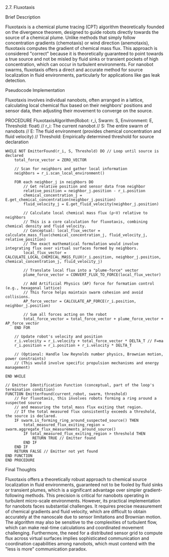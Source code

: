 2.7. Fluxotaxis

Brief Description

Fluxotaxis is a chemical plume tracing (CPT) algorithm theoretically founded on the divergence theorem, designed to guide robots directly towards the source of a chemical plume. Unlike methods that simply follow concentration gradients (chemotaxis) or wind direction (anemotaxis), fluxotaxis computes the gradient of chemical mass flux. This approach is considered "correct" because it is theoretically guaranteed to point towards a true source and not be misled by fluid sinks or transient pockets of high concentration, which can occur in turbulent environments. For nanobot swarms, fluxotaxis offers a direct and accurate method for source localization in fluid environments, particularly for applications like gas leak detection.

Pseudocode Implementation

Fluxotaxis involves individual nanobots, often arranged in a lattice, calculating local chemical flux based on their neighbors' positions and sensor data, then adjusting their movement to converge on the source.

PROCEDURE FluxotaxisAlgorithm(Robot: r_i, Swarm: S, Environment: E, Threshold: float)
    // r_i: The current nanobot
    // S: The entire swarm of nanobots
    // E: The fluid environment (provides chemical concentration and fluid velocity)
    // Threshold: Empirically determined threshold for source declaration

    WHILE NOT EmitterFound(r_i, S, Threshold) DO // Loop until source is declared
        total_force_vector = ZERO_VECTOR

        // Scan for neighbors and gather local information
        neighbors = r_i.scan_local_environment()

        FOR each neighbor_j in neighbors DO
            // Get relative position and sensor data from neighbor
            relative_position = neighbor_j.position - r_i.position
            chemical_concentration_j = E.get_chemical_concentration(neighbor_j.position)
            fluid_velocity_j = E.get_fluid_velocity(neighbor_j.position)

            // Calculate local chemical mass flux (ρ~V) relative to neighbors
            // This is a core calculation for fluxotaxis, combining chemical density and fluid velocity.
            // Conceptual: local_flux_vector = calculate_mass_flux(chemical_concentration_j, fluid_velocity_j, relative_position)
            // The exact mathematical formulation would involve integrating flux over virtual surfaces formed by neighbors.
            local_flux_vector = CALCULATE_LOCAL_CHEMICAL_MASS_FLUX(r_i.position, neighbor_j.position, chemical_concentration_j, fluid_velocity_j)

            // Translate local flux into a "plume-force" vector
            plume_force_vector = CONVERT_FLUX_TO_FORCE(local_flux_vector)

            // Add Artificial Physics (AP) force for formation control (e.g., hexagonal lattice)
            // This force helps maintain swarm cohesion and avoid collisions.
            AP_force_vector = CALCULATE_AP_FORCE(r_i.position, neighbor_j.position)

            // Sum all forces acting on the robot
            total_force_vector = total_force_vector + plume_force_vector + AP_force_vector
        END FOR

        // Update robot's velocity and position
        r_i.velocity = r_i.velocity + total_force_vector * DELTA_T // F=ma
        r_i.position = r_i.position + r_i.velocity * DELTA_T

        // (Optional: Handle low Reynolds number physics, Brownian motion, power constraints)
        // (This would involve specific propulsion mechanisms and energy management)

    END WHILE

    // Emitter Identification Function (conceptual, part of the loop's termination condition)
    FUNCTION EmitterFound(current_robot, swarm, threshold)
        // For fluxotaxis, this involves robots forming a ring around a suspected source
        // and measuring the total mass flux exiting that region.
        // If the total measured flux consistently exceeds a threshold, the source is declared.
        IF swarm.is_forming_ring_around_suspected_source() THEN
            total_measured_flux_exiting_region = swarm.aggregate_flux_measurements_around_source()
            IF total_measured_flux_exiting_region > threshold THEN
                RETURN TRUE // Emitter found
            END IF
        END IF
        RETURN FALSE // Emitter not yet found
    END FUNCTION
    END PROCEDURE


Final Thoughts

Fluxotaxis offers a theoretically robust approach to chemical source localization in fluid environments, guaranteed not to be fooled by fluid sinks or transient plumes, which is a significant advantage over simpler gradient-following methods. This precision is critical for nanobots operating in turbulent micro-scale environments. However, its practical implementation for nanobots faces substantial challenges. It requires precise measurement of chemical gradients and fluid velocity, which are difficult to obtain accurately at the nanoscale due to sensor limitations and Brownian motion. The algorithm may also be sensitive to the complexities of turbulent flow, which can make real-time calculations and coordinated movement challenging. Furthermore, the need for a distributed sensor grid to compute flux across virtual surfaces implies sophisticated communication and coordination capabilities among nanobots, which must contend with the "less is more" communication paradox.
